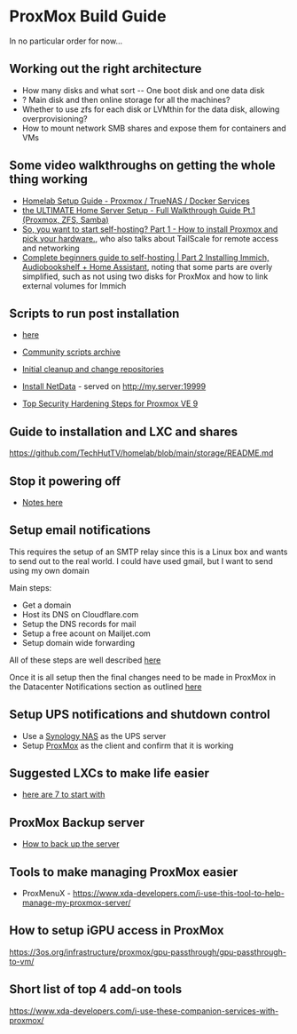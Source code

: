 # ProxMox Build Guide

In no particular order for now...

## Working out the right architecture
- How many disks and what sort
-- One boot disk and one data disk
- ? Main disk and then online storage for all the machines?
- Whether to use zfs for each disk or LVMthin for the data disk, allowing overprovisioning?
- How to mount network SMB shares and expose them for containers and VMs

## Some video walkthroughs on getting the whole thing working
- [Homelab Setup Guide - Proxmox / TrueNAS / Docker Services](https://www.youtube.com/watch?v=yDkc3D3BFhM)
- [the ULTIMATE Home Server Setup - Full Walkthrough Guide Pt.1 (Proxmox, ZFS, Samba)](https://www.youtube.com/watch?v=qmSizZUbCOA&t=162s)
- [So, you want to start self-hosting? Part 1 - How to install Proxmox and pick your hardware.](https://www.youtube.com/watch?v=zngSuqCM4d8&t=657s), who also talks about TailScale for remote access and networking
- [Complete beginners guide to self-hosting | Part 2 Installing Immich, Audiobookshelf + Home Assistant](https://www.youtube.com/watch?v=guHoZ68N3XM), noting that some parts are overly simplified, such as not using two disks for ProxMox and how to link external volumes for Immich

## Scripts to run post installation
- [here](https://www.xda-developers.com/proxmox-scripts-run-new-installation/)
- [Community scripts archive](https://community-scripts.github.io/ProxmoxVE/scripts)

- [Initial cleanup and change repositories](https://community-scripts.github.io/ProxmoxVE/scripts?id=post-pve-install)
- [Install NetData](https://community-scripts.github.io/ProxmoxVE/scripts?id=netdata) - served on http://my.server:19999
- [Top Security Hardening Steps for Proxmox VE 9](https://www.virtualizationhowto.com/2025/08/top-security-hardening-steps-for-proxmox-ve-9/)

## Guide to installation and LXC and shares
https://github.com/TechHutTV/homelab/blob/main/storage/README.md

## Stop it powering off
- [Notes here](https://forum.proxmox.com/threads/my-proxmox-ve-occasionally-crashes-or-goes-into-sleep-mode.139933/)

## Setup email notifications
This requires the setup of an SMTP relay since this is a Linux box and wants to send out to the real world. I could have used gmail, but I want to send using my own domain

Main steps:
- Get a domain
- Host its DNS on Cloudflare.com
- Setup the DNS records for mail
- Setup a free acount on Mailjet.com
- Setup domain wide forwarding

All of these steps are well described [here](https://franzramadhan.dev/blog/01-free-own-domain-email-using-cloudflare-mailjet/)

Once it is all setup then the final changes need to be made in ProxMox in the Datacenter Notifications section as outlined [here](https://blog.programster.org/configure-proxmox-smtp-for-email-notifications)

## Setup UPS notifications and shutdown control
- Use a [Synology NAS](https://www.reddit.com/r/synology/comments/gtkjam/use_synology_nas_as_ups_server_to_safely_power/) as the UPS server
- Setup [ProxMox](https://www.reddit.com/r/Proxmox/comments/kj18v8/how_to_verify_that_nut_driver_is_really_working/) as the client and confirm that it is working

## Suggested LXCs to make life easier
- [here are 7 to start with](https://www.xda-developers.com/proxmox-lxcs-i-couldnt-live-without/)

## ProxMox Backup server
- [How to back up the server](https://www.reddit.com/r/Proxmox/comments/18jp6o3/use_proxmoxbackupserver_to_backup_your_homelab/)

## Tools to make managing ProxMox easier
- ProxMenuX - https://www.xda-developers.com/i-use-this-tool-to-help-manage-my-proxmox-server/

## How to setup iGPU access in ProxMox
https://3os.org/infrastructure/proxmox/gpu-passthrough/gpu-passthrough-to-vm/

## Short list of top 4 add-on tools
https://www.xda-developers.com/i-use-these-companion-services-with-proxmox/
